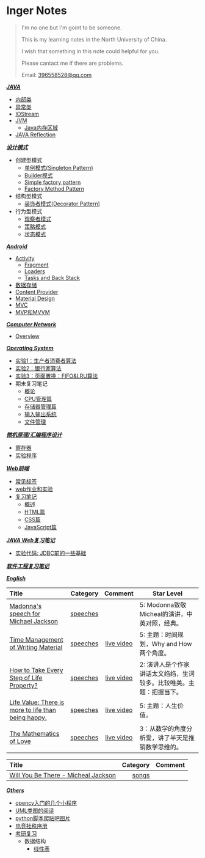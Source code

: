 Inger Notes 
============

> I'm no one but I'm goint to be someone.
>
> This is my learning notes in the North University of China.
>
> I wish that something in this note could helpful for you.
>
> Please cantact me if there are problems.
>
> Email: 396558528@qq.com

***[JAVA](https://github.com/Inger-Jo/MyLearning/tree/master/Java)***

* [内部类](https://github.com/Inger-Jo/MyLearning/blob/master/Java/内部类.md)
* [异常类](https://github.com/Inger-Jo/MyLearning/blob/master/Java/异常类.md)
* [IOStream](https://github.com/Inger-Jo/MyLearning/blob/master/Java/IOStream.md)
* [JVM](https://github.com/Inger-Jo/MyLearning/blob/master/Java/IOStream.md)
    * [Java内存区域](https://github.com/Inger-Jo/MyLearning/blob/master/Java/JVM/Java%E5%86%85%E5%AD%98%E5%8C%BA%E5%9F%9F.md)
* [JAVA Reflection](https://github.com/Inger-Jo/MyLearning/tree/master/Java/Java%20Reflection)

***[设计模式](https://github.com/Inger-Jo/MyLearning/tree/master/DesignPattern)***

* 创建型模式
    * [单例模式(Singleton Pattern)](https://github.com/Inger-Jo/MyLearning/blob/master/DesignPattern/%E5%8D%95%E4%BE%8B%E6%A8%A1%E5%BC%8F.md)
    * [Builder模式](https://github.com/Inger-Jo/MyLearning/blob/master/DesignPattern/Builder%E6%A8%A1%E5%BC%8F.md)
    * [Simple factory pattern](https://github.com/Inger-Jo/MyLearning/tree/master/DesignPattern/Simple%20Factory%20Pattern)
    * [Factory Method Pattern](https://github.com/Inger-Jo/MyLearning/tree/master/DesignPattern/Factory%20Method%20Pattern)
* 结构型模式
    * [装饰者模式(Decorator Pattern)](https://github.com/Inger-Jo/MyLearning/tree/master/DesignPattern/Decorator%20Pattern)
* 行为型模式
    * [观察者模式](https://github.com/Inger-Jo/MyLearning/blob/master/DesignPattern/Observer模式.md)
    * [策略模式](https://github.com/Inger-Jo/MyLearning/blob/master/DesignPattern/%E7%AD%96%E7%95%A5%E6%A8%A1%E5%BC%8F.md)
    * [状态模式](https://github.com/Inger-Jo/MyLearning/blob/master/DesignPattern/状态模式.md)

***[Android](https://github.com/Inger-Jo/MyLearning/tree/master/Android%E6%9E%B6%E6%9E%84)***

* [Activity](https://github.com/Inger-Jo/MyLearning/blob/master/Android%E6%9E%B6%E6%9E%84/Activity)
    * [Fragment](https://github.com/Joki-memeda/MyLearning/blob/master/Android%E6%9E%B6%E6%9E%84/Activity/Fragment.md)
    * [Loaders](https://github.com/Inger-Jo/MyLearning/blob/master/Android%E6%9E%B6%E6%9E%84/Activity/Loaders.md)
    * [Tasks and Back Stack](https://github.com/Inger-Jo/MyLearning/blob/master/Android%E6%9E%B6%E6%9E%84/Activity/.md)
* [数据存储](https://github.com/Inger-Jo/MyLearning/blob/master/Android%E6%9E%B6%E6%9E%84/%E6%95%B0%E6%8D%AE%E5%AD%98%E5%82%A8.md)
* [Content Provider](https://github.com/Inger-Jo/MyLearning/blob/master/Android%E6%9E%B6%E6%9E%84/Android%E5%9F%BA%E7%A1%80/%E6%8E%A2%E7%A9%B6%E5%86%85%E5%AE%B9%E6%8F%90%E4%BE%9B%E5%99%A8.md)
* [Material Design](https://github.com/Inger-Jo/MyLearning/tree/master/Android%E6%9E%B6%E6%9E%84/Material%20Design)
* [MVC](https://github.com/Inger-Jo/MyLearning/blob/master/DesignPattern/%E7%BB%8F%E5%85%B8MVC.md)
* [MVP和MVVM](https://github.com/Inger-Jo/MyLearning/blob/master/Android%E6%9E%B6%E6%9E%84/MVP%E5%92%8CMVVM%E6%A1%86%E6%9E%B6.md)

***[Computer Network](https://github.com/Inger-Jo/MyLearning/tree/master/network)***

* [Overview](https://github.com/Inger-Jo/MyLearning/blob/master/network/1.overview/README.md)

***[Operating System](https://github.com/Inger-Jo/MyLearning/tree/master/OS)***

* [实验1：生产者消费者算法](https://github.com/Inger-Jo/MyLearning/blob/master/OS/Producer-consumer.c)
* [实验2：银行家算法](https://github.com/Inger-Jo/MyLearning/blob/master/OS/banker.cpp)
* [实验3：页面置换：FIFO&LRU算法](https://github.com/Inger-Jo/MyLearning/blob/master/OS/FIFO.c)
* 期末复习笔记
  * [概论](https://github.com/Inger-Jo/MyLearning/blob/master/OS/%E6%93%8D%E4%BD%9C%E7%B3%BB%E7%BB%9F%E5%A4%8D%E4%B9%A0%E7%AC%94%E8%AE%B0-%E6%A6%82%E8%AE%BA.md)
  * [CPU管理篇](https://github.com/Inger-Jo/MyLearning/blob/master/OS/CPU/README.md)
  * [存储器管理篇](https://github.com/Inger-Jo/MyLearning/blob/master/OS/%E5%AD%98%E5%82%A8%E5%99%A8%E7%AE%A1%E7%90%86%E7%AF%87/README.md)
  * [输入输出系统](https://github.com/Inger-Jo/MyLearning/blob/master/OS/IO/README.md)
  * [文件管理](https://github.com/Inger-Jo/MyLearning/tree/master/OS/%E6%96%87%E4%BB%B6%E7%AE%A1%E7%90%86)

***[微机原理/汇编程序设计](https://github.com/Inger-Jo/MyLearning/tree/master/assembly)***

* [寄存器](https://github.com/Joki-memeda/MyLearning/blob/master/assembly/%E5%AF%84%E5%AD%98%E5%99%A8.md)
* [实验程序](https://github.com/Inger-Jo/MyLearning/blob/master/assembly/Program.md)

***[Web前端](https://github.com/Inger-Jo/MyLearning/tree/master/Web%20front)***

* [常见标签](https://github.com/Inger-Jo/MyLearning/blob/master/Web%20front/Html5%20Label.md)
* [web作业和实验](https://github.com/Inger-Jo/MyLearning/tree/master/Web%20front/homework)
* [复习笔记](https://github.com/Inger-Jo/MyLearning/tree/master/Web%20front/WEB%E5%89%8D%E7%AB%AF%E5%A4%8D%E4%B9%A0%E7%AC%94%E8%AE%B0)
  * [概述](https://github.com/Inger-Jo/MyLearning/blob/master/Web%20front/WEB%E5%89%8D%E7%AB%AF%E5%A4%8D%E4%B9%A0%E7%AC%94%E8%AE%B0/WEB%E5%89%8D%E7%AB%AF%E5%A4%8D%E4%B9%A0%E7%AC%94%E8%AE%B0.md)
  * [HTML篇](https://github.com/Inger-Jo/MyLearning/blob/master/Web%20front/WEB%E5%89%8D%E7%AB%AF%E5%A4%8D%E4%B9%A0%E7%AC%94%E8%AE%B0/HTML.md)
  * [CSS篇](https://github.com/Inger-Jo/MyLearning/blob/master/Web%20front/WEB%E5%89%8D%E7%AB%AF%E5%A4%8D%E4%B9%A0%E7%AC%94%E8%AE%B0/CSS%E7%AF%87.md)
  * [JavaScript篇](https://github.com/Inger-Jo/MyLearning/blob/master/Web%20front/WEB%E5%89%8D%E7%AB%AF%E5%A4%8D%E4%B9%A0%E7%AC%94%E8%AE%B0/JavaScript%E7%AF%87.md)

***[JAVA Web复习笔记](https://github.com/Inger-Jo/MyLearning/blob/master/JAVA%20Web/README.md)***

* [实验代码: JDBC前的一些基础](https://github.com/Inger-Jo/MyLearning/tree/master/JAVA%20Web/test2_jsp)

***[软件工程复习笔记]()***

***[English](https://github.com/Inger-Jo/MyLearning/blob/master/English/README.md)***



| Title                                                        |                                                     Category |                           Comment                            | Star Level                                                   |
| :----------------------------------------------------------- | -----------------------------------------------------------: | :----------------------------------------------------------: | ------------------------------------------------------------ |
| [Madonna's speech for Michael Jackson](https://github.com/Inger-Jo/MyLearning/blob/master/English/speeches/Madonna-Michael%20Jackson.md) | [speeches](https://github.com/Inger-Jo/MyLearning/blob/master/English/speeches) |                                                              | 5: Modonna致敬Micheal的演讲，中英对照，经典。                |
| [Time Management of Writing Material](https://github.com/Inger-Jo/MyLearning/blob/master/English/speeches/Time%20Management%20of%20Writing%20Material.md) | [speeches](https://github.com/Inger-Jo/MyLearning/blob/master/English/speeches) | [live video](http://www.miaopai.com/show/AqCqT6cLMGdI1pD3Ijcre8-pwrol9HEYYxBBNw__.htm) | 5: 主题：时间规划，Why and How两个角度。                     |
| [How to Take Every Step of Life Property?](https://github.com/Inger-Jo/MyLearning/blob/master/English/speeches/How%20to%20take%20every%20step%20of%20life%3F.md) | [speeches](https://github.com/Inger-Jo/MyLearning/blob/master/English/speeches) | [live video](http://www.miaopai.com/show/P1NrcMpl24gcl70nEiygarpGOxz~M66Kj5sejg__.htm ) | 2: 演讲人是个作家讲话太文绉绉，生词较多。比较唯美。主题：把握当下。 |
| [Life Value: There is more to life than being happy.](https://github.com/Inger-Jo/MyLearning/blob/master/English/speeches/There%20is%20more%20to%20life%20than%20being%20happy.md) | [speeches](https://github.com/Inger-Jo/MyLearning/blob/master/English/speeches) | [live video](https://www.ted.com/talks/emily_esfahani_smith_there_s_more_to_life_than_being_happy) | 5: 主题：人生价值。                                          |
| [The Mathematics of Love](https://github.com/Inger-Jo/MyLearning/blob/master/English/speeches/The%20Mathematics%20of%20Love.md) | [speeches](https://github.com/Inger-Jo/MyLearning/blob/master/English/speeches) | [live video](https://www.ted.com/talks/hannah_fry_the_mathematics_of_love?referrer=playlist-the_weird_science_of_love#t-993777) | 3：从数学的角度分析爱，讲了半天是推销数学思维的。            |



| Title                                                        |                                                     Category | Comment |
| :----------------------------------------------------------- | -----------------------------------------------------------: | :-----: |
| [Will You Be There - Micheal Jackson](https://github.com/Inger-Jo/MyLearning/blob/master/English/songs/Will%20You%20Be%20There%20-%20Micheal%20Jackson.md) | [songs](https://github.com/Inger-Jo/MyLearning/blob/master/English/songs) |         |



***[Others](https://github.com/Inger-Jo/MyLearning/tree/master/Others)***

* [opencv入门的几个小程序](https://github.com/Inger-Jo/MyLearning/tree/master/opencv)
* [UML类图的阅读](https://github.com/Inger-Jo/MyLearning/blob/master/Others/UML%E7%B1%BB%E5%9B%BE%E7%9A%84%E9%98%85%E8%AF%BB.md)
* [python脚本爬贴吧图片](https://github.com/Inger-Jo/MyLearning/blob/master/Others/%E8%AE%B0%E6%88%91%E7%9A%84%E7%AC%AC%E4%B8%80%E6%AC%A1%E6%89%B9%E9%87%8F%E6%8A%93%E5%8F%96%E7%BD%91%E9%A1%B5%E5%9B%BE%E7%89%87%E7%9A%84%E7%BB%8F%E5%8E%86.md)
* [电竞社秩序册](https://github.com/Inger-Jo/MyLearning/blob/master/Others/%E7%94%B5%E7%AB%9E%E7%A4%BE%E7%A4%BE%E5%9B%A2%E7%A7%A9%E5%BA%8F%E5%86%8C.md)
* [考研复习](./others/review)
  * 数据结构
    * [线性表](./others/review)
